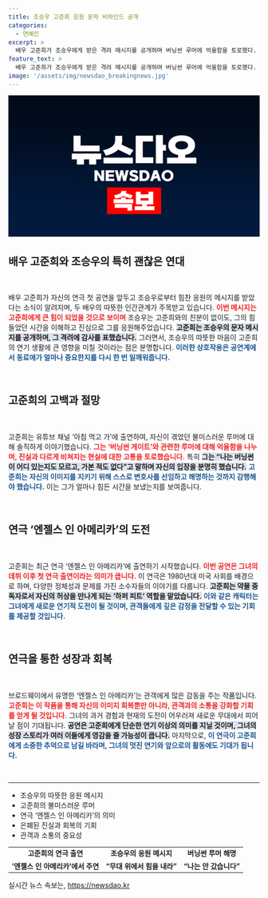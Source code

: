 ```yaml
---
title: 조승우 고준희 응원 문자 비하인드 공개
categories:
  - 연예인
excerpt: >
  배우 고준희가 조승우에게 받은 격려 메시지를 공개하며 버닝썬 루머에 억울함을 토로했다. 한 번도 마주친 적 없는 두 배우의 진한 응원과 고준희의 연극 데뷔 이야기, 궁금하지 않나요?
feature_text: >
  배우 고준희가 조승우에게 받은 격려 메시지를 공개하며 버닝썬 루머에 억울함을 토로했다. 한 번도 마주친 적 없는 두 배우의 진한 응원과 고준희의 연극 데뷔 이야기, 궁금하지 않나요?
image: '/assets/img/newsdao_breakingnews.jpg'
---
```


<p><img src="/assets/img/newsdao_breakingnews.jpg" alt="ranknews 속보" /></p>

<h2 data-ke-size="size26">배우 고준희와 조승우의 특히 괜찮은 연대</h2>

<p data-ke-size="size16">&nbsp;</p>

<p>배우 고준희가 자신의 연극 첫 공연을 앞두고 조승우로부터 힘찬 응원의 메시지를 받았다는 소식이 알려지며, 두 배우의 따뜻한 인간관계가 주목받고 있습니다. <b><span style="color: #ee2323;">이번 메시지는 고준희에게 큰 힘이 되었을 것으로 보이며</span></b> 조승우는 고준희와의 친분이 없이도, 그의 힘들었던 시간을 이해하고 진심으로 그를 응원해주었습니다. <b><span style="background-color: #21538527;">고준희는 조승우의 문자 메시지를 공개하며, 그 격려에 감사를 표했습니다.</span></b> 그러면서, 조승우의 따뜻한 마음이 고준희의 연기 생활에 큰 영향을 미칠 것이라는 점은 분명합니다. <b><span style="color: #1a5490;">이러한 상호작용은 공연계에서 동료애가 얼마나 중요한지를 다시 한 번 일깨워줍니다.</span></b></p>

<p data-ke-size="size16">&nbsp;</p>

<h2 data-ke-size="size26">고준희의 고백과 절망</h2>

<p data-ke-size="size16">&nbsp;</p>

<p>고준희는 유튜브 채널 ‘아침 먹고 가’에 출연하여, 자신이 겪었던 불미스러운 루머에 대해 솔직하게 이야기했습니다. <b><span style="color: #ee2323;">그는 ‘버닝썬 게이트’와 관련한 루머에 대해 억울함을 나누며, 진실과 다르게 비쳐지는 현실에 대한 고통을 토로했습니다.</span></b> 특히 <b><span style="background-color: #21538527;">그는 “나는 버닝썬이 어디 있는지도 모르고, 가본 적도 없다”고 말하며 자신의 입장을 분명히 했습니다.</span></b> <b><span style="color: #1a5490;">고준희는 자신의 이미지를 지키기 위해 스스로 변호사를 선임하고 해명하는 것까지 감행해야 했습니다.</span></b> 이는 그가 얼마나 힘든 시간을 보냈는지를 보여줍니다.</p>

<p data-ke-size="size16">&nbsp;</p>

<h2 data-ke-size="size26">연극 ‘엔젤스 인 아메리카’의 도전</h2>

<p data-ke-size="size16">&nbsp;</p>

<p>고준희는 최근 연극 ‘엔젤스 인 아메리카’에 출연하기 시작했습니다. <b><span style="color: #ee2323;">이번 공연은 그녀의 데뷔 이후 첫 연극 출연이라는 의미가 큽니다.</span></b> 이 연극은 1980년대 미국 사회를 배경으로 하며, 다양한 정체성과 문제를 가진 소수자들의 이야기를 다룹니다. <b><span style="background-color: #21538527;">고준희는 약물 중독자로서 자신의 허상을 만나게 되는 ‘하퍼 피트’ 역할을 맡았습니다.</span></b> <b><span style="color: #1a5490;">이와 같은 캐릭터는 그녀에게 새로운 연기적 도전이 될 것이며, 관객들에게 깊은 감정을 전달할 수 있는 기회를 제공할 것입니다.</span></b></p>

<p data-ke-size="size16">&nbsp;</p>

<h2 data-ke-size="size26">연극을 통한 성장과 회복</h2>

<p data-ke-size="size16">&nbsp;</p>

<p>브로드웨이에서 유명한 ‘엔젤스 인 아메리카’는 관객에게 많은 감동을 주는 작품입니다. <b><span style="color: #ee2323;">고준희는 이 작품을 통해 자신의 이미지 회복뿐만 아니라, 관객과의 소통을 강화할 기회를 얻게 될 것입니다.</span></b> 그녀의 과거 경험과 현재의 도전이 어우러져 새로운 무대에서 피어날 점이 기대됩니다. <b><span style="background-color: #21538527;">공연은 고준희에게 단순한 연기 이상의 의미를 지닐 것이며, 그녀의 성장 스토리가 여러 이들에게 영감을 줄 가능성이 큽니다.</span></b> 마지막으로, <b><span style="color: #1a5490;">이 연극이 고준희에게 소중한 추억으로 남길 바라며, 그녀의 멋진 연기와 앞으로의 활동에도 기대가 됩니다.</span></b></p>

<p data-ke-size="size16">&nbsp;</p>

<hr />

<ul>
    <li>조승우의 따뜻한 응원 메시지</li>
    <li>고준희의 불미스러운 루머</li>
    <li>연극 ‘엔젤스 인 아메리카’의 의미</li>
    <li>은폐된 진실과 회복의 기회</li>
    <li>관객과 소통의 중요성</li>
</ul>

<table style="width: 100%; border-collapse: collapse;">
    <tr>
        <td style="text-align: center; height: 17px;"><b>고준희의 연극 출연</b></td>
        <td style="text-align: center; height: 17px;"><b>조승우의 응원 메시지</b></td>
        <td style="text-align: center; height: 17px;"><b>버닝썬 루머 해명</b></td>
    </tr>
    <tr>
        <td style="text-align: center; height: 17px;"><b>’엔젤스 인 아메리카’에서 주연</b></td>
        <td style="text-align: center; height: 17px;"><b>“무대 위에서 힘을 내라”</b></td>
        <td style="text-align: center; height: 17px;"><b>“나는 안 갔습니다”</b></td>
    </tr>
</table>
실시간 뉴스 속보는, <a href="https://newsdao.kr" rel="dofollow">https://newsdao.kr</a>


